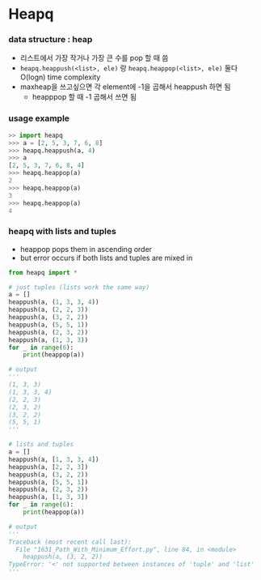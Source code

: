 # Heapq

### data structure : heap

- 리스트에서 가장 작거나 가장 큰 수를 pop 할 때 씀
- `heapq.heappush(<list>, ele)` 랑 `heapq.heappop(<list>, ele)` 둘다 O(logn) time complexity
- maxheap을 쓰고싶으면 각 element에 -1을 곱해서 heappush 하면 됨
  - heapppop 할 때 -1 곱해서 쓰면 됨



### usage example

```python
>> import heapq
>>> a = [2, 5, 3, 7, 6, 8]
>>> heapq.heappush(a, 4)
>>> a
[2, 5, 3, 7, 6, 8, 4]
>>> heapq.heappop(a)
2
>>> heapq.heappop(a)
3
>>> heapq.heappop(a)
4
```

### heapq with lists and tuples
- heappop pops them in ascending order
- but error occurs if both lists and tuples are mixed in

```python
from heapq import *

# just tuples (lists work the same way)
a = []
heappush(a, (1, 3, 3, 4))
heappush(a, (2, 2, 3))
heappush(a, (3, 2, 2))
heappush(a, (5, 5, 1))
heappush(a, (2, 3, 2))
heappush(a, (1, 3, 3))
for _ in range(6):
    print(heappop(a))

# output
'''
(1, 3, 3)
(1, 3, 3, 4)
(2, 2, 3)
(2, 3, 2)
(3, 2, 2)
(5, 5, 1)
'''

# lists and tuples
a = []
heappush(a, [1, 3, 3, 4])
heappush(a, [2, 2, 3])
heappush(a, (3, 2, 2))
heappush(a, [5, 5, 1])
heappush(a, (2, 3, 2))
heappush(a, [1, 3, 3])
for _ in range(6):
    print(heappop(a))

# output
'''
Traceback (most recent call last):
  File "1631_Path_With_Minimum_Effort.py", line 84, in <module>
    heappush(a, (3, 2, 2))
TypeError: '<' not supported between instances of 'tuple' and 'list'
'''
```
